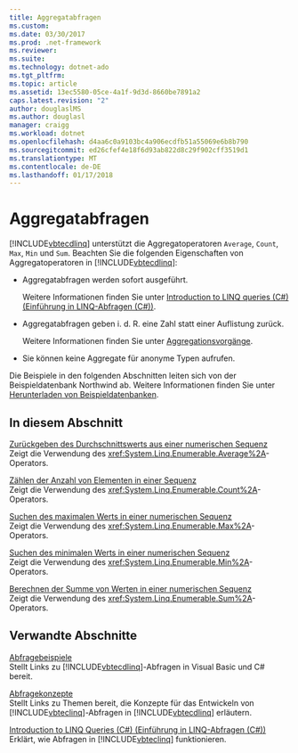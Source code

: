 ```yaml
---
title: Aggregatabfragen
ms.custom: 
ms.date: 03/30/2017
ms.prod: .net-framework
ms.reviewer: 
ms.suite: 
ms.technology: dotnet-ado
ms.tgt_pltfrm: 
ms.topic: article
ms.assetid: 13ec5580-05ce-4a1f-9d3d-8660be7891a2
caps.latest.revision: "2"
author: douglaslMS
ms.author: douglasl
manager: craigg
ms.workload: dotnet
ms.openlocfilehash: d4aa6c0a9103bc4a906ecdfb51a55069e6b8b790
ms.sourcegitcommit: ed26cfef4e18f6d93ab822d8c29f902cff3519d1
ms.translationtype: MT
ms.contentlocale: de-DE
ms.lasthandoff: 01/17/2018
---
```

# <a name="aggregate-queries"></a>Aggregatabfragen
[!INCLUDE[vbtecdlinq](../../../../../../includes/vbtecdlinq-md.md)] unterstützt die Aggregatoperatoren `Average`, `Count`, `Max`, `Min` und `Sum`. Beachten Sie die folgenden Eigenschaften von Aggregatoperatoren in [!INCLUDE[vbtecdlinq](../../../../../../includes/vbtecdlinq-md.md)]:  
  
-   Aggregatabfragen werden sofort ausgeführt.  
  
     Weitere Informationen finden Sie unter [Introduction to LINQ queries (C#) (Einführung in LINQ-Abfragen (C#))](~/docs/csharp/programming-guide/concepts/linq/introduction-to-linq-queries.md).  
  
-   Aggregatabfragen geben i. d. R. eine Zahl statt einer Auflistung zurück.  
  
     Weitere Informationen finden Sie unter [Aggregationsvorgänge](http://msdn.microsoft.com/library/36d97c83-5de5-457d-971d-10a69365e7c4).  
  
-   Sie können keine Aggregate für anonyme Typen aufrufen.  
  
 Die Beispiele in den folgenden Abschnitten leiten sich von der Beispieldatenbank Northwind ab. Weitere Informationen finden Sie unter [Herunterladen von Beispieldatenbanken](../../../../../../docs/framework/data/adonet/sql/linq/downloading-sample-databases.md).  
  
## <a name="in-this-section"></a>In diesem Abschnitt  
 [Zurückgeben des Durchschnittswerts aus einer numerischen Sequenz](../../../../../../docs/framework/data/adonet/sql/linq/return-the-average-value-from-a-numeric-sequence.md)  
 Zeigt die Verwendung des <xref:System.Linq.Enumerable.Average%2A>-Operators.  
  
 [Zählen der Anzahl von Elementen in einer Sequenz](../../../../../../docs/framework/data/adonet/sql/linq/count-the-number-of-elements-in-a-sequence.md)  
 Zeigt die Verwendung des <xref:System.Linq.Enumerable.Count%2A>-Operators.  
  
 [Suchen des maximalen Werts in einer numerischen Sequenz](../../../../../../docs/framework/data/adonet/sql/linq/find-the-maximum-value-in-a-numeric-sequence.md)  
 Zeigt die Verwendung des <xref:System.Linq.Enumerable.Max%2A>-Operators.  
  
 [Suchen des minimalen Werts in einer numerischen Sequenz](../../../../../../docs/framework/data/adonet/sql/linq/find-the-minimum-value-in-a-numeric-sequence.md)  
 Zeigt die Verwendung des <xref:System.Linq.Enumerable.Min%2A>-Operators.  
  
 [Berechnen der Summe von Werten in einer numerischen Sequenz](../../../../../../docs/framework/data/adonet/sql/linq/compute-the-sum-of-values-in-a-numeric-sequence.md)  
 Zeigt die Verwendung des <xref:System.Linq.Enumerable.Sum%2A>-Operators.  
  
## <a name="related-sections"></a>Verwandte Abschnitte  
 [Abfragebeispiele](../../../../../../docs/framework/data/adonet/sql/linq/query-examples.md)  
 Stellt Links zu [!INCLUDE[vbtecdlinq](../../../../../../includes/vbtecdlinq-md.md)]-Abfragen in Visual Basic und C# bereit.  
  
 [Abfragekonzepte](../../../../../../docs/framework/data/adonet/sql/linq/query-concepts.md)  
 Stellt Links zu Themen bereit, die Konzepte für das Entwickeln von [!INCLUDE[vbteclinq](../../../../../../includes/vbteclinq-md.md)]-Abfragen in [!INCLUDE[vbtecdlinq](../../../../../../includes/vbtecdlinq-md.md)] erläutern.  
  
 [Introduction to LINQ Queries (C#) (Einführung in LINQ-Abfragen (C#))](~/docs/csharp/programming-guide/concepts/linq/introduction-to-linq-queries.md)  
 Erklärt, wie Abfragen in [!INCLUDE[vbteclinq](../../../../../../includes/vbteclinq-md.md)] funktionieren.
